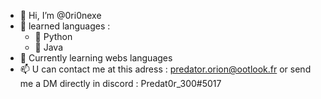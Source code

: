 - 👋 Hi, I’m @0ri0nexe
- 💾 learned languages :
  - 🐍 Python
  - 🍵 Java
- 🌱 Currently learning webs languages
- 📫 U can contact me at this adress : predator.orion@ootlook.fr or send me a DM directly in discord : Predat0r_300#5017
